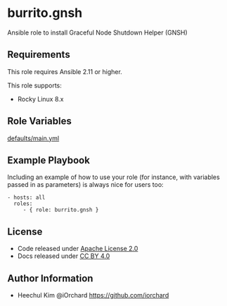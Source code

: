 burrito.gnsh
=============

Ansible role to install Graceful Node Shutdown Helper (GNSH)

Requirements
------------

This role requires Ansible 2.11 or higher.

This role supports:

  - Rocky Linux 8.x

Role Variables
--------------

[defaults/main.yml](defaults/main.yml)

Example Playbook
----------------

Including an example of how to use your role (for instance, with variables passed in as parameters) is always nice for users too:

    - hosts: all
      roles:
         - { role: burrito.gnsh }

License
-------

- Code released under [Apache License 2.0](LICENSE)
- Docs released under [CC BY 4.0](http://creativecommons.org/licenses/by/4.0/)

Author Information
------------------

- Heechul Kim @iOrchard <https://github.com/iorchard>

